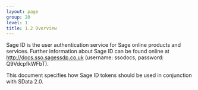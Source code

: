```yaml
---
layout: page
group: 20
level: 1
title: 1.2 Overview
---
```


Sage ID is the user authentication service for Sage online products and services. Further information 
about Sage ID can be found online at http://docs.sso.sagessdp.co.uk (username: ssodocs, password: Q9VdcpfkWFbT).

This document specifies how Sage ID tokens should be used in conjunction with SData 2.0.